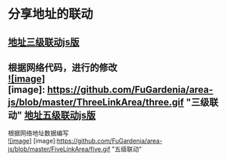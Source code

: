 分享地址的联动
==========
[地址三级联动js版](https://github.com/FuGardenia/area-js/tree/master/ThreeLinkArea)<br />  
------------
根据网络代码，进行的修改<br />
[![image]](https://github.com/FuGardenia/area-js/tree/master/ThreeLinkArea)  
[image]: https://github.com/FuGardenia/area-js/blob/master/ThreeLinkArea/three.gif "三级联动"
[地址五级联动js版](https://github.com/FuGardenia/area-js/tree/master/FiveLinkArea)<br />  
------------
根据网络地址数据编写<br/>
[![image]](https://github.com/FuGardenia/area-js/tree/master/FiveLinkArea) 
[image]:https://github.com/FuGardenia/area-js/blob/master/FiveLinkArea/five.gif "五级联动"
